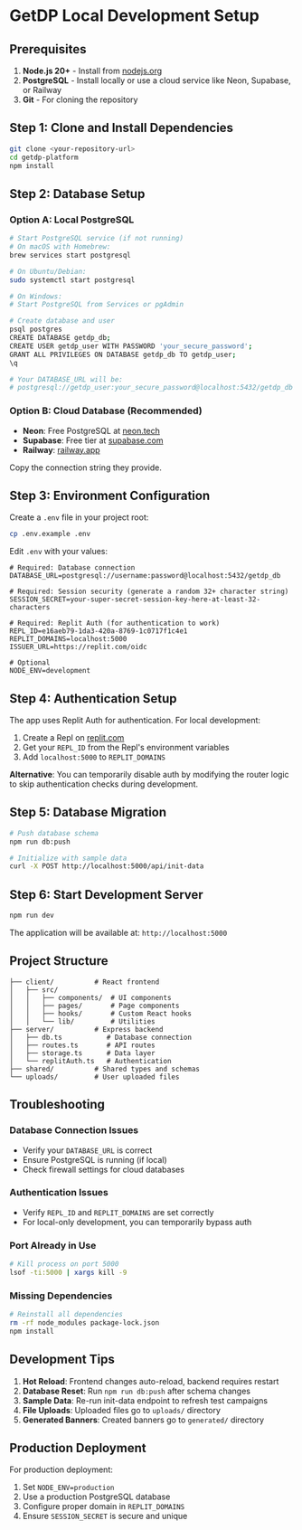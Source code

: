# GetDP Local Development Setup

## Prerequisites

1. **Node.js 20+** - Install from [nodejs.org](https://nodejs.org/)
2. **PostgreSQL** - Install locally or use a cloud service like Neon, Supabase, or Railway
3. **Git** - For cloning the repository

## Step 1: Clone and Install Dependencies

```bash
git clone <your-repository-url>
cd getdp-platform
npm install
```

## Step 2: Database Setup

### Option A: Local PostgreSQL
```bash
# Start PostgreSQL service (if not running)
# On macOS with Homebrew:
brew services start postgresql

# On Ubuntu/Debian:
sudo systemctl start postgresql

# On Windows:
# Start PostgreSQL from Services or pgAdmin

# Create database and user
psql postgres
CREATE DATABASE getdp_db;
CREATE USER getdp_user WITH PASSWORD 'your_secure_password';
GRANT ALL PRIVILEGES ON DATABASE getdp_db TO getdp_user;
\q

# Your DATABASE_URL will be:
# postgresql://getdp_user:your_secure_password@localhost:5432/getdp_db
```

### Option B: Cloud Database (Recommended)
- **Neon**: Free PostgreSQL at [neon.tech](https://neon.tech)
- **Supabase**: Free tier at [supabase.com](https://supabase.com)
- **Railway**: [railway.app](https://railway.app)

Copy the connection string they provide.

## Step 3: Environment Configuration

Create a `.env` file in your project root:

```bash
cp .env.example .env
```

Edit `.env` with your values:

```env
# Required: Database connection
DATABASE_URL=postgresql://username:password@localhost:5432/getdp_db

# Required: Session security (generate a random 32+ character string)
SESSION_SECRET=your-super-secret-session-key-here-at-least-32-characters

# Required: Replit Auth (for authentication to work)
REPL_ID=e16aeb79-1da3-420a-8769-1c0717f1c4e1
REPLIT_DOMAINS=localhost:5000
ISSUER_URL=https://replit.com/oidc

# Optional
NODE_ENV=development
```

## Step 4: Authentication Setup

The app uses Replit Auth for authentication. For local development:

1. Create a Repl on [replit.com](https://replit.com)
2. Get your `REPL_ID` from the Repl's environment variables
3. Add `localhost:5000` to `REPLIT_DOMAINS`

**Alternative**: You can temporarily disable auth by modifying the router logic to skip authentication checks during development.

## Step 5: Database Migration

```bash
# Push database schema
npm run db:push

# Initialize with sample data
curl -X POST http://localhost:5000/api/init-data
```

## Step 6: Start Development Server

```bash
npm run dev
```

The application will be available at: `http://localhost:5000`

## Project Structure

```
├── client/          # React frontend
│   ├── src/
│   │   ├── components/  # UI components
│   │   ├── pages/       # Page components
│   │   ├── hooks/       # Custom React hooks
│   │   └── lib/         # Utilities
├── server/          # Express backend
│   ├── db.ts           # Database connection
│   ├── routes.ts       # API routes
│   ├── storage.ts      # Data layer
│   └── replitAuth.ts   # Authentication
├── shared/          # Shared types and schemas
└── uploads/         # User uploaded files
```

## Troubleshooting

### Database Connection Issues
- Verify your `DATABASE_URL` is correct
- Ensure PostgreSQL is running (if local)
- Check firewall settings for cloud databases

### Authentication Issues
- Verify `REPL_ID` and `REPLIT_DOMAINS` are set correctly
- For local-only development, you can temporarily bypass auth

### Port Already in Use
```bash
# Kill process on port 5000
lsof -ti:5000 | xargs kill -9
```

### Missing Dependencies
```bash
# Reinstall all dependencies
rm -rf node_modules package-lock.json
npm install
```

## Development Tips

1. **Hot Reload**: Frontend changes auto-reload, backend requires restart
2. **Database Reset**: Run `npm run db:push` after schema changes
3. **Sample Data**: Re-run init-data endpoint to refresh test campaigns
4. **File Uploads**: Uploaded files go to `uploads/` directory
5. **Generated Banners**: Created banners go to `generated/` directory

## Production Deployment

For production deployment:
1. Set `NODE_ENV=production`
2. Use a production PostgreSQL database
3. Configure proper domain in `REPLIT_DOMAINS`
4. Ensure `SESSION_SECRET` is secure and unique